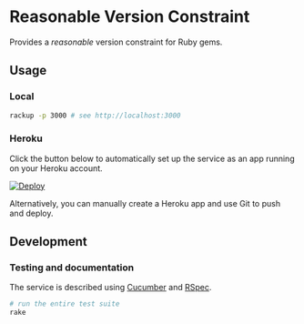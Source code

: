 Reasonable Version Constraint
=============================

Provides a _reasonable_ version constraint for Ruby gems.

Usage
-----

### Local

```bash
rackup -p 3000 # see http://localhost:3000
```

### Heroku

Click the button below to automatically set up the service as an app running on your Heroku account.

[![Deploy](https://www.herokucdn.com/deploy/button.svg)](https://heroku.com/deploy)

Alternatively, you can manually create a Heroku app and use Git to push and deploy.

Development
-----------

### Testing and documentation

The service is described using [Cucumber][cucumber] and [RSpec][rspec].

  [cucumber]: https://github.com/cucumber/cucumber-rails
  [rspec]: https://github.com/rspec/rspec-rails

```bash
# run the entire test suite
rake
```

